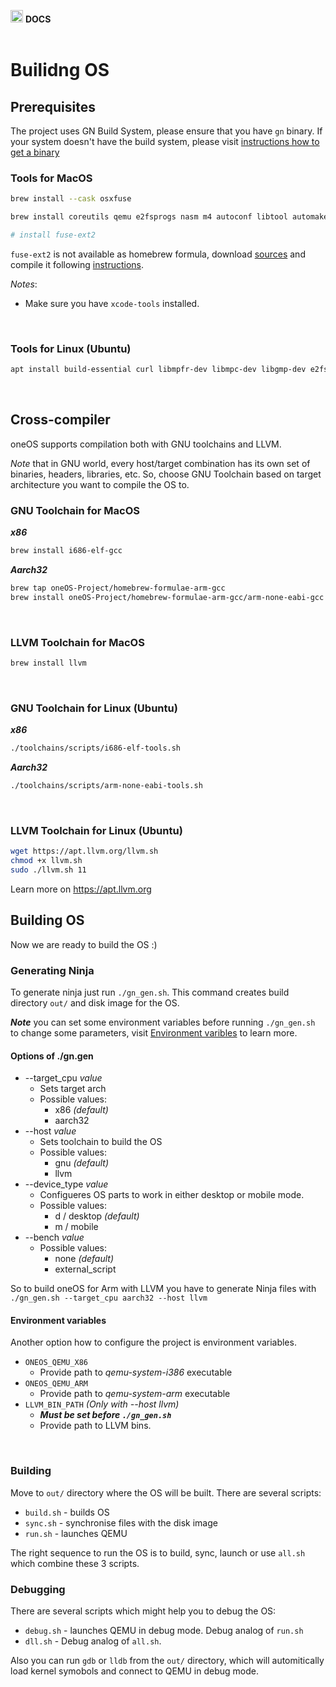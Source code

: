 <img src="https://raw.githubusercontent.com/nimelehin/oneOS/master/assets/logo/logo_blue_512.png" width="20"> <b> DOCS</b></br></br>

# Builidng OS

## Prerequisites

The project uses GN Build System, please ensure that you have `gn` binary. If your system doesn't have the build system, please visit [instructions how to get a binary](https://github.com/nimelehin/oneOS/blob/master/docs/getting_gn.md)

### Tools for MacOS

```bash
brew install --cask osxfuse

brew install coreutils qemu e2fsprogs nasm m4 autoconf libtool automake bash gcc@10 ninja

# install fuse-ext2
```

`fuse-ext2` is not available as homebrew formula, download [sources](https://github.com/alperakcan/fuse-ext2) and compile it following [instructions](https://apple.stackexchange.com/questions/226981/how-do-i-install-fuse-ext2-to-use-with-osxfuse).

*Notes*:

* Make sure you have `xcode-tools` installed.

</br>

### Tools for Linux (Ubuntu)

```bash
apt install build-essential curl libmpfr-dev libmpc-dev libgmp-dev e2fsprogs qemu-system-i386 qemu-utils nasm fuseext2 ninja
```

</br>

## Cross-compiler

oneOS supports compilation both with GNU toolchains and LLVM. 

*Note* that in GNU world, every host/target combination has its own set of binaries, headers, libraries, etc. So, choose GNU Toolchain based on target architecture you want to compile the OS to.

### GNU Toolchain for MacOS

***x86***

```bash
brew install i686-elf-gcc
```

***Aarch32***

```bash
brew tap oneOS-Project/homebrew-formulae-arm-gcc
brew install oneOS-Project/homebrew-formulae-arm-gcc/arm-none-eabi-gcc
```

</br>

### LLVM Toolchain for MacOS

```bash
brew install llvm
```

</br>

### GNU Toolchain for Linux (Ubuntu)

***x86***

```bash
./toolchains/scripts/i686-elf-tools.sh
```

***Aarch32***

```bash
./toolchains/scripts/arm-none-eabi-tools.sh
```

</br>

### LLVM Toolchain for Linux (Ubuntu)

```bash
wget https://apt.llvm.org/llvm.sh
chmod +x llvm.sh
sudo ./llvm.sh 11
```

Learn more on <https://apt.llvm.org>

## Building OS

Now we are ready to build the OS :)

### Generating Ninja

To generate ninja just run `./gn_gen.sh`. This command creates build directory `out/` and disk image for the OS.

***Note*** you can set some environment variables before running `./gn_gen.sh` to change some parameters, visit [Environment varibles](https://github.com/nimelehin/oneOS/blob/master/docs/build.md#environment-variables) to learn more.

#### **Options of ./gn.gen**

* --target_cpu *value*
  * Sets target arch
  * Possible values:
    * x86 *(default)*
    * aarch32
* --host *value*
  * Sets toolchain to build the OS
  * Possible values:
    * gnu *(default)*
    * llvm
* --device_type *value*
  * Configueres OS parts to work in either desktop or mobile mode.
  * Possible values:
    * d / desktop *(default)*
    * m / mobile
* --bench *value*
  * Possible values:
    * none *(default)*
    * external_script

So to build oneOS for Arm with LLVM you have to generate Ninja files with `./gn_gen.sh --target_cpu aarch32 --host llvm`

#### **Environment variables**

Another option how to configure the project is environment variables.

* `ONEOS_QEMU_X86`
  * Provide path to *qemu-system-i386* executable
* `ONEOS_QEMU_ARM`
  * Provide path to *qemu-system-arm* executable
* `LLVM_BIN_PATH`  *(Only with --host llvm)*
  * ***Must be set before `./gn_gen.sh`***
  * Provide path to LLVM bins.

</br>

### Building

Move to `out/` directory where the OS will be built. There are several scripts:

* `build.sh` - builds OS
* `sync.sh` - synchronise files with the disk image
* `run.sh` - launches QEMU

The right sequence to run the OS is to build, sync, launch or use `all.sh` which combine these 3 scripts.

### Debugging

There are several scripts which might help you to debug the OS:

* `debug.sh` - launches QEMU in debug mode. Debug analog of `run.sh`
* `dll.sh` - Debug analog of `all.sh`.

Also you can run `gdb` or `lldb` from the `out/` directory, which will automitically load kernel symobols and connect to QEMU in debug mode.
